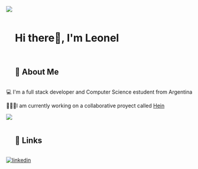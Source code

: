 <img src="https://user-images.githubusercontent.com/73097560/115834477-dbab4500-a447-11eb-908a-139a6edaec5c.gif">

<!--h1 without bottom border-->

<div id="user-content-toc">
  <ul align="left">
    <summary><h1 style="display: inline-block">Hi there👋, I'm Leonel</h1></summary>
  </ul>
</div>

<!-- h2 -->
<div id="user-content-toc">
  <ul align="left">
    <summary><h2 style="display: inline-block">🚀 About Me</h2></summary>
  </ul>
</div>

💻 I'm a full stack developer and Computer Science estudent from Argentina

🧑🏽‍💻I am currently working on a collaborative proyect called <a href="https://66cd36cef3cc2161290ee3d3--quiet-youtiao-d83540.netlify.app/" target="blank">Hein</a> 


<img src="https://user-images.githubusercontent.com/73097560/115834477-dbab4500-a447-11eb-908a-139a6edaec5c.gif">

<!-- h2 -->

<div id="user-content-toc">
  <ul align="left">
    <summary><h2 style="display: inline-block">🔗 Links</h2></summary>
  </ul>
</div>

[![linkedin](https://img.shields.io/badge/linkedin-0A66C2?style=for-the-badge&logo=linkedin&logoColor=white)](https://www.linkedin.com/in/leonelcontreras/)


